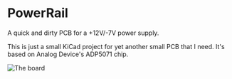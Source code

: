 # PowerRail
A quick and dirty PCB for a +12V/-7V power supply.

This is just a small KiCad project for yet another small PCB that I need.
It's based on Analog Device's ADP5071 chip.

![The board]("./PowerRail.png" "Rendering")
